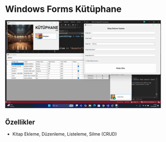 # Windows Forms Kütüphane
![Windows Forms Kütüphane](https://github.com/mehmetalidurusoy/winforms-kutuphane/blob/master/Resources/projeOnizleme.png?raw=true)

## Özellikler
* Kitap Ekleme, Düzenleme, Listeleme, Silme (CRUD)
